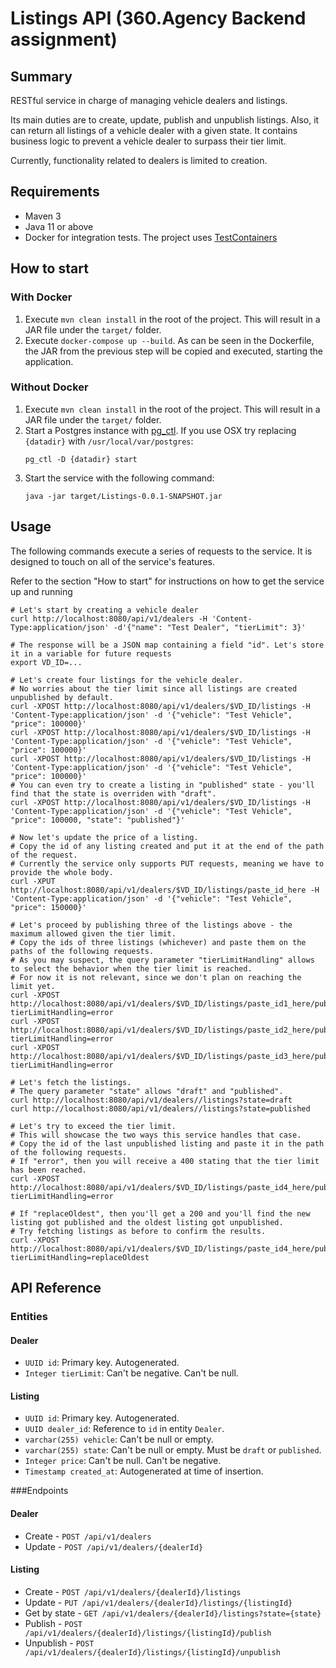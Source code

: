 # Listings API (360.Agency Backend assignment)

## Summary
RESTful service in charge of managing vehicle dealers and listings.

Its main duties are to create, update, publish and unpublish listings. Also,
it can return all listings of a vehicle dealer with a given state. It contains
business logic to prevent a vehicle dealer to surpass their tier limit.

Currently, functionality related to dealers is limited to creation.

## Requirements
- Maven 3
- Java 11 or above
- Docker for integration tests. The project uses [TestContainers](https://www.testcontainers.org/)

## How to start
### With Docker
1. Execute `mvn clean install` in the root of the project. This will result in
   a JAR file under the `target/` folder.
2. Execute `docker-compose up --build`. As can be seen in the Dockerfile, the
   JAR from the previous step will be copied and executed, starting the
   application.

### Without Docker
1. Execute `mvn clean install` in the root of the project. This will result in
   a JAR file under the `target/` folder.
2. Start a Postgres instance with [pg_ctl](https://www.postgresql.org/docs/10/app-pg-ctl.html). If you use OSX try replacing `{datadir}` with `/usr/local/var/postgres`:
   ```
   pg_ctl -D {datadir} start
   ```
3. Start the service with the following command:
   ```
   java -jar target/Listings-0.0.1-SNAPSHOT.jar
   ```

## Usage
The following commands execute a series of requests to the service. It is
designed to touch on all of the service's features.

Refer to the section "How to start" for instructions on how to get the
service up and running
```
# Let's start by creating a vehicle dealer
curl http://localhost:8080/api/v1/dealers -H 'Content-Type:application/json' -d'{"name": "Test Dealer", "tierLimit": 3}'

# The response will be a JSON map containing a field "id". Let's store it in a variable for future requests
export VD_ID=...

# Let's create four listings for the vehicle dealer.
# No worries about the tier limit since all listings are created unpublished by default.
curl -XPOST http://localhost:8080/api/v1/dealers/$VD_ID/listings -H 'Content-Type:application/json' -d '{"vehicle": "Test Vehicle", "price": 100000}'
curl -XPOST http://localhost:8080/api/v1/dealers/$VD_ID/listings -H 'Content-Type:application/json' -d '{"vehicle": "Test Vehicle", "price": 100000}'
curl -XPOST http://localhost:8080/api/v1/dealers/$VD_ID/listings -H 'Content-Type:application/json' -d '{"vehicle": "Test Vehicle", "price": 100000}'
# You can even try to create a listing in "published" state - you'll find that the state is overriden with "draft".
curl -XPOST http://localhost:8080/api/v1/dealers/$VD_ID/listings -H 'Content-Type:application/json' -d '{"vehicle": "Test Vehicle", "price": 100000, "state": "published"}'

# Now let's update the price of a listing.
# Copy the id of any listing created and put it at the end of the path of the request.
# Currently the service only supports PUT requests, meaning we have to provide the whole body.
curl -XPUT http://localhost:8080/api/v1/dealers/$VD_ID/listings/paste_id_here -H 'Content-Type:application/json' -d '{"vehicle": "Test Vehicle", "price": 150000}'

# Let's proceed by publishing three of the listings above - the maximum allowed given the tier limit.
# Copy the ids of three listings (whichever) and paste them on the paths of the following requests.
# As you may suspect, the query parameter "tierLimitHandling" allows to select the behavior when the tier limit is reached.
# For now it is not relevant, since we don't plan on reaching the limit yet.
curl -XPOST http://localhost:8080/api/v1/dealers/$VD_ID/listings/paste_id1_here/publish?tierLimitHandling=error
curl -XPOST http://localhost:8080/api/v1/dealers/$VD_ID/listings/paste_id2_here/publish?tierLimitHandling=error
curl -XPOST http://localhost:8080/api/v1/dealers/$VD_ID/listings/paste_id3_here/publish?tierLimitHandling=error

# Let's fetch the listings.
# The query parameter "state" allows "draft" and "published".
curl http://localhost:8080/api/v1/dealers//listings?state=draft
curl http://localhost:8080/api/v1/dealers//listings?state=published

# Let's try to exceed the tier limit.
# This will showcase the two ways this service handles that case.
# Copy the id of the last unpublished listing and paste it in the path of the following requests.
# If "error", then you will receive a 400 stating that the tier limit has been reached.
curl -XPOST http://localhost:8080/api/v1/dealers/$VD_ID/listings/paste_id4_here/publish?tierLimitHandling=error

# If "replaceOldest", then you'll get a 200 and you'll find the new listing got published and the oldest listing got unpublished.
# Try fetching listings as before to confirm the results.
curl -XPOST http://localhost:8080/api/v1/dealers/$VD_ID/listings/paste_id4_here/publish?tierLimitHandling=replaceOldest
```

## API Reference
### Entities
#### Dealer
- `UUID id`: Primary key. Autogenerated.
- `Integer tierLimit`: Can't be negative. Can't be null.

#### Listing
- `UUID id`: Primary key. Autogenerated.
- `UUID dealer_id`: Reference to `id` in entity `Dealer`.
- `varchar(255) vehicle`: Can't be null or empty.
- `varchar(255) state`: Can't be null or empty. Must be `draft` or `published`.
- `Integer price`: Can't be null. Can't be negative.
- `Timestamp created_at`: Autogenerated at time of insertion.

###Endpoints
#### Dealer
- Create - `POST /api/v1/dealers`
- Update - `POST /api/v1/dealers/{dealerId}`

#### Listing
- Create - `POST /api/v1/dealers/{dealerId}/listings`
- Update - `PUT /api/v1/dealers/{dealerId}/listings/{listingId}`
- Get by state - `GET /api/v1/dealers/{dealerId}/listings?state={state}`
- Publish - `POST /api/v1/dealers/{dealerId}/listings/{listingId}/publish`
- Unpublish - `POST /api/v1/dealers/{dealerId}/listings/{listingId}/unpublish`
